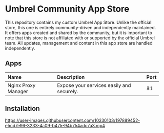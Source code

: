 # Umbrel Community App Store

This repository contains my custom Umbrel App Store. Unlike the official store,
this one is entirely community-driven and independently maintained. It offers
apps created and shared by the community, but it is important to note that this
store is not affiliated with or supported by the official Umbrel team. All
updates, management and content in this app store are handled independently.

## Apps

| Name                | Description                               | Port |
| :------------------ | :---------------------------------------- | :--- |
| Nginx Proxy Manager | Expose your services easily and securely. | 81   |

## Installation

https://user-images.githubusercontent.com/10330103/197889452-e5cd7e96-3233-4a09-b475-94b754adc7a3.mp4
